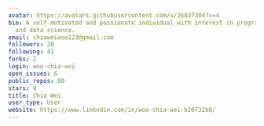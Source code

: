 ```yaml
---
avatar: https://avatars.githubusercontent.com/u/26837304?v=4
bio: A self-motivated and passionate individual with interest in programming, mathematics
  and data science.
email: chiaweiwoo123@gmail.com
followers: 20
following: 41
forks: 2
login: woo-chia-wei
open_issues: 6
public_repos: 80
stars: 8
title: Chia Wei
user_type: User
website: https://www.linkedin.com/in/woo-chia-wei-b20732b8/
---
```

